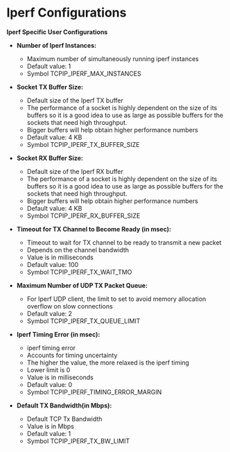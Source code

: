 # Iperf  Configurations

**Iperf Specific User Configurations**


- **Number of Iperf Instances:**
    - Maximum number of simultaneously running iperf instances
    - Default value: 1
    - Symbol TCPIP_IPERF_MAX_INSTANCES


- **Socket TX Buffer Size:**
    - Default size of the Iperf TX buffer
    - The performance of a socket is highly dependent on the size of its buffers so it is a good idea to use as large as possible buffers for the sockets that need high throughput. 
    - Bigger buffers will help obtain higher performance numbers
    - Default value: 4 KB
    - Symbol TCPIP_IPERF_TX_BUFFER_SIZE

- **Socket RX Buffer Size:**
    - Default size of the Iperf RX buffer
    - The performance of a socket is highly dependent on the size of its buffers so it is a good idea to use as large as possible buffers for the sockets that need high throughput. 
    - Bigger buffers will help obtain higher performance numbers
    - Default value: 4 KB
    - Symbol TCPIP_IPERF_RX_BUFFER_SIZE

- **Timeout for TX Channel to Become Ready (in msec):**
    - Timeout to wait for TX channel to be ready to transmit a new packet
    - Depends on the channel bandwidth
    - Value is in milliseconds
    - Default value: 100
    - Symbol TCPIP_IPERF_TX_WAIT_TMO

- **Maximum Number of UDP TX Packet Queue:**
    - For Iperf UDP client, the limit to set to avoid memory allocation overflow on slow connections
    - Default value: 2
    - Symbol TCPIP_IPERF_TX_QUEUE_LIMIT

- **Iperf Timing Error (in msec):**
    - iperf timing error
    - Accounts for timing uncertainty
    - The higher the value, the more relaxed is the iperf timing
    - Lower limit is 0
    - Value is in milliseconds
    - Default value: 0
    - Symbol TCPIP_IPERF_TIMING_ERROR_MARGIN

- **Default TX Bandwidth(in Mbps):**
    - Default TCP Tx Bandwidth
    - Value is in Mbps
    - Default value: 1
    - Symbol TCPIP_IPERF_TX_BW_LIMIT


